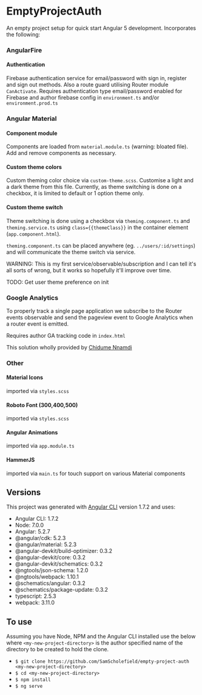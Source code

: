 # EmptyProjectAuth

An empty project setup for quick start Angular 5 development. Incorporates the following:

### AngularFire

#### Authentication

Firebase authentication service for email/password with sign in, register and sign out methods. Also a route guard utilising Router module `CanActivate`.
Requires authentication type email/password enabled for Firebase and author firebase config in `environment.ts` and/or `environment.prod.ts`

### Angular Material

#### Component module

Components are loaded from `material.module.ts` (warning: bloated file). Add and remove components as necessary.

#### Custom theme colors

Custom theming color choice via `custom-theme.scss`. Customise a light and a dark theme from this file. Currently, as theme switching is done on a checkbox, it is limited to default or 1 option theme only.

#### Custom theme switch

Theme switching is done using a checkbox via `theming.component.ts` and `theming.service.ts` using `class={{themeClass}}` in the container element (`app.component.html`).

`theming.component.ts` can be placed anywhere (eg. `../users/:id/settings`) and will communicate the theme switch via service.

WARNING: This is my first service/observable/subscription and I can tell it's all sorts of wrong, but it works so hopefully it'll improve over time.

TODO: Get user theme preference on init

### Google Analytics

To properly track a single page application we subscribe to the Router events observable and send the pageview event to Google Analytics when a router event is emitted.

Requires author GA tracking code in `index.html`

This solution wholly provided by [Chidume Nnamdi](https://codeburst.io/using-google-analytics-with-angular-25c93bffaa18)

### Other

#### Material Icons

imported via `styles.scss`

#### Roboto Font (300,400,500)

imported via `styles.scss`

#### Angular Animations

imported via `app.module.ts`

#### HammerJS

imported via `main.ts` for touch support on various Material components

## Versions

This project was generated with [Angular CLI](https://github.com/angular/angular-cli) version 1.7.2 and uses:

* Angular CLI: 1.7.2
* Node: 7.0.0
* Angular: 5.2.7
* @angular/cdk: 5.2.3
* @angular/material: 5.2.3
* @angular-devkit/build-optimizer: 0.3.2
* @angular-devkit/core: 0.3.2
* @angular-devkit/schematics: 0.3.2
* @ngtools/json-schema: 1.2.0
* @ngtools/webpack: 1.10.1
* @schematics/angular: 0.3.2
* @schematics/package-update: 0.3.2
* typescript: 2.5.3
* webpack: 3.11.0

## To use

Assuming you have Node, NPM and the Angular CLI installed use the below where `<my-new-project-directory>` is the author specified name of the directory to be created to hold the clone.

* `$ git clone https://github.com/SamScholefield/empty-project-auth <my-new-project-directory>`
* `$ cd <my-new-project-directory>`
* `$ npm install`
* `$ ng serve`
